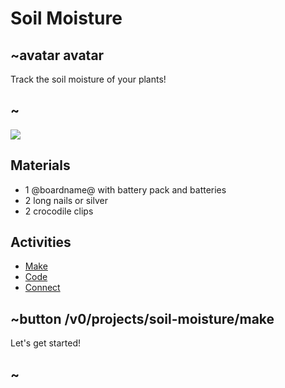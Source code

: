 # Soil Moisture

## ~avatar avatar

Track the soil moisture of your plants!

## ~

![](/static/mb/projects/soil-moisture/soil-moisture.jpg)

## Materials

* 1 @boardname@ with battery pack and batteries
* 2 long nails or silver
* 2 crocodile clips

## Activities

* [Make](/projects/soil-moisture/make)  
* [Code](/projects/soil-moisture/code)
* [Connect](/projects/soil-moisture/connect)

## ~button /v0/projects/soil-moisture/make

Let's get started!

## ~
